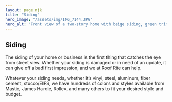 ```yaml
---
layout: page.njk
title: "Siding"
hero_image: "/assets/img/IMG_7144.JPG"
hero_alt: "Front view of a two-story home with beige siding, green trim, and a deep red front door. The newly installed roof, completed by Roof Rite, features dark asphalt shingles that complement the house’s vintage charm. Bare trees frame the house, suggesting late fall or early winter, with dried leaves scattered across the lawn and walkway."
---
```


## Siding

The siding of your home or business is the first thing that catches the eye from street view. Whether your siding is damaged or in need of an update, it can give off a bad first impression, and we at Roof Rite can help.

Whatever your siding needs, whether it’s vinyl, steel, aluminum, fiber cement, stucco/EIFS, we
have hundreds of colors and styles available from Mastic, James Hardie, Rollex, and many others to fit your desired style and budget.
